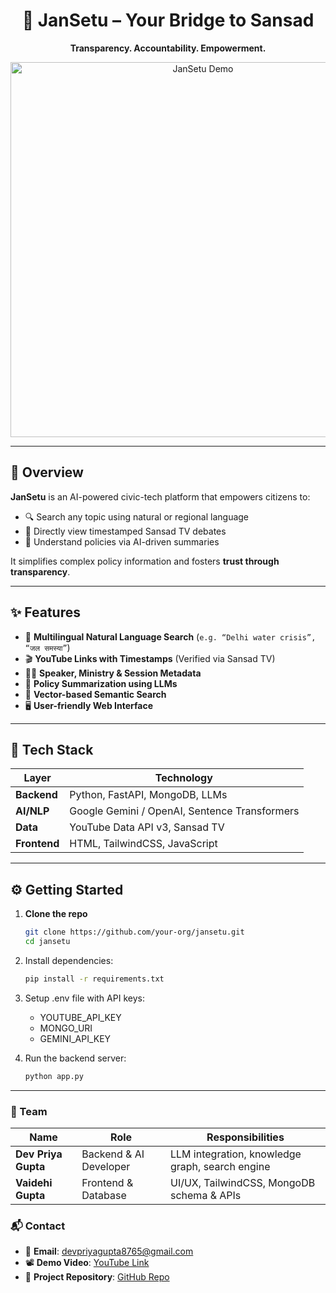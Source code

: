 <h1 align="center">🚀 JanSetu – Your Bridge to Sansad</h1>
<p align="center"><strong>Transparency. Accountability. Empowerment.</strong></p>

<p align="center">
  <img src="" alt="JanSetu Demo" width="600"/>
</p>

---

## 📌 Overview

**JanSetu** is an AI-powered civic-tech platform that empowers citizens to:
- 🔍 Search any topic using natural or regional language  
- 🎥 Directly view timestamped Sansad TV debates  
- 🧠 Understand policies via AI-driven summaries  

It simplifies complex policy information and fosters **trust through transparency**.

---

## ✨ Features

- 🔎 **Multilingual Natural Language Search** (`e.g. “Delhi water crisis”, “जल समस्या”`)
- 🎬 **YouTube Links with Timestamps** (Verified via Sansad TV)
- 🧑‍⚖️ **Speaker, Ministry & Session Metadata**
- 📜 **Policy Summarization using LLMs**
- 🧭 **Vector-based Semantic Search**
- 🖥️ **User-friendly Web Interface**

---

## 🧰 Tech Stack

| Layer         | Technology                          |
|---------------|-------------------------------------|
| **Backend**   | Python, FastAPI, MongoDB, LLMs      |
| **AI/NLP**    | Google Gemini / OpenAI, Sentence Transformers |
| **Data**      | YouTube Data API v3, Sansad TV      |
| **Frontend**  | HTML, TailwindCSS, JavaScript       |

---

## ⚙️ Getting Started

1. **Clone the repo**
   ```bash
   git clone https://github.com/your-org/jansetu.git
   cd jansetu

2. Install dependencies:
   ```bash
   pip install -r requirements.txt

4. Setup .env file with API keys:
   - YOUTUBE_API_KEY
   - MONGO_URI
   - GEMINI_API_KEY

5. Run the backend server:
   ```bash
   python app.py


---

### 👥 Team

| Name                | Role                   | Responsibilities                                  |
|---------------------|------------------------|---------------------------------------------------|
| **Dev Priya Gupta** | Backend & AI Developer | LLM integration, knowledge graph, search engine   |
| **Vaidehi Gupta**   | Frontend & Database    | UI/UX, TailwindCSS, MongoDB schema & APIs         |


### 📬 Contact

- 📧 **Email**: [devpriyagupta8765@gmail.com](mailto:devpriyagupta8765@gmail.com)   
- 📽️ **Demo Video**: [YouTube Link](https://drive.google.com/file/d/1ivAxkk1J4gZ3m72B9AWV7rIxsO74s9oi/view?usp=sharing) 
- 📂 **Project Repository**: [GitHub Repo](https://github.com/your-org/jansetu](https://github.com/JanSetu/JanSetu)) 

